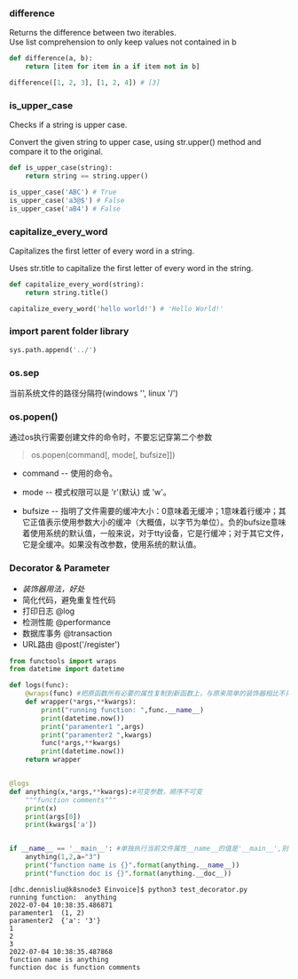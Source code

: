 ### difference
Returns the difference between two iterables.  
Use list comprehension to only keep values not contained in b
```python
def difference(a, b):
    return [item for item in a if item not in b]
```

```python
difference([1, 2, 3], [1, 2, 4]) # [3]
```

### is_upper_case
Checks if a string is upper case.

Convert the given string to upper case, using str.upper() method and compare it to the original.

```python
def is_upper_case(string):
    return string == string.upper()
```

```python
is_upper_case('ABC') # True
is_upper_case('a3@$') # False
is_upper_case('aB4') # False
```

### capitalize_every_word
Capitalizes the first letter of every word in a string.

Uses str.title to capitalize the first letter of every word in the string.

```python
def capitalize_every_word(string):
    return string.title()
```

```python
capitalize_every_word('hello world!') # 'Hello World!'
```

### import parent folder library
```python
sys.path.append('../')
```


### os.sep

当前系统文件的路径分隔符(windows '\', linux '/')

### os.popen()
通过os执行需要创建文件的命令时，不要忘记穿第二个参数
>os.popen(command[, mode[, bufsize]])  

* command -- 使用的命令。

* mode -- 模式权限可以是 'r'(默认) 或 'w'。

* bufsize -- 指明了文件需要的缓冲大小：0意味着无缓冲；1意味着行缓冲；其它正值表示使用参数大小的缓冲（大概值，以字节为单位）。负的bufsize意味着使用系统的默认值，一般来说，对于tty设备，它是行缓冲；对于其它文件，它是全缓冲。如果没有改参数，使用系统的默认值。


### Decorator & Parameter
* *装饰器用法，好处*
* 简化代码，避免重复性代码
* 打印日志 @log
* 检测性能 @performance
* 数据库事务 @transaction
* URL路由 @post('/register')
```python
from functools import wraps
from datetime import datetime

def logs(func):
    @wraps(func) #把原函数所有必要的属性复制到新函数上，与原来简单的装饰器相比不只是增加了新功能，还保留原函数的属性
    def wrapper(*args,**kwargs):
        print("running function: ",func.__name__)
        print(datetime.now())
        print("paramenter1 ",args)
        print("paramenter2 ",kwargs)
        func(*args,**kwargs)
        print(datetime.now())
    return wrapper


@logs
def anything(x,*args,**kwargs):#可变参数，顺序不可变
    """function comments"""
    print(x)
    print(args[0])
    print(kwargs['a'])


if __name__ == '__main__': #单独执行当前文件属性__name__的值是'__main__',别其他文件调用时属性__name__的值是文件名
    anything(1,2,a="3")
    print("function name is {}".format(anything.__name__))
    print("function doc is {}".format(anything.__doc__))
```
```Terminal
[dhc.dennisliu@k8snode3 Einvoice]$ python3 test_decorator.py
running function:  anything
2022-07-04 10:38:35.486871
paramenter1  (1, 2)
paramenter2  {'a': '3'}
1
2
3
2022-07-04 10:38:35.487868
function name is anything
function doc is function comments
```
